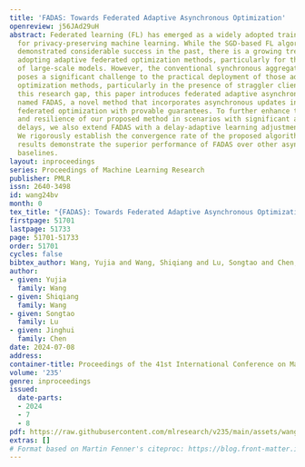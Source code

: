 ```yaml
---
title: 'FADAS: Towards Federated Adaptive Asynchronous Optimization'
openreview: j56JAd29uH
abstract: Federated learning (FL) has emerged as a widely adopted training paradigm
  for privacy-preserving machine learning. While the SGD-based FL algorithms have
  demonstrated considerable success in the past, there is a growing trend towards
  adopting adaptive federated optimization methods, particularly for the training
  of large-scale models. However, the conventional synchronous aggregation design
  poses a significant challenge to the practical deployment of those adaptive federated
  optimization methods, particularly in the presence of straggler clients. To fill
  this research gap, this paper introduces federated adaptive asynchronous optimization,
  named FADAS, a novel method that incorporates asynchronous updates into adaptive
  federated optimization with provable guarantees. To further enhance the efficiency
  and resilience of our proposed method in scenarios with significant asynchronous
  delays, we also extend FADAS with a delay-adaptive learning adjustment strategy.
  We rigorously establish the convergence rate of the proposed algorithms and empirical
  results demonstrate the superior performance of FADAS over other asynchronous FL
  baselines.
layout: inproceedings
series: Proceedings of Machine Learning Research
publisher: PMLR
issn: 2640-3498
id: wang24bv
month: 0
tex_title: "{FADAS}: Towards Federated Adaptive Asynchronous Optimization"
firstpage: 51701
lastpage: 51733
page: 51701-51733
order: 51701
cycles: false
bibtex_author: Wang, Yujia and Wang, Shiqiang and Lu, Songtao and Chen, Jinghui
author:
- given: Yujia
  family: Wang
- given: Shiqiang
  family: Wang
- given: Songtao
  family: Lu
- given: Jinghui
  family: Chen
date: 2024-07-08
address:
container-title: Proceedings of the 41st International Conference on Machine Learning
volume: '235'
genre: inproceedings
issued:
  date-parts:
  - 2024
  - 7
  - 8
pdf: https://raw.githubusercontent.com/mlresearch/v235/main/assets/wang24bv/wang24bv.pdf
extras: []
# Format based on Martin Fenner's citeproc: https://blog.front-matter.io/posts/citeproc-yaml-for-bibliographies/
---
```

